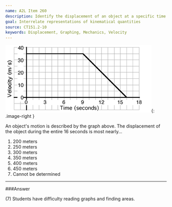 ```yaml
---
name: A2L Item 260
description: Identify the displacement of an object at a specific time given a plot of velocity versus time.
goal: Interrelate representations of kinematical quantities
source: CT151.2-10
keywords: Displacement, Graphing, Mechanics, Velocity
---
```


![Item260_fig1.gif](../images/Item260_fig1.gif){: .image-right } 

An object's motion is described by the graph above. The displacement
of the object during the entire 16 seconds is most nearly...

1. 200 meters
2. 250 meters
3. 300 meters
4. 350 meters
5. 400 meters
6. 450 meters
7. Cannot be determined


<hr/>

###Answer

(7) Students have difficulty reading graphs and finding areas.


